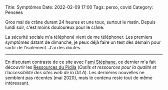 Title: Symptômes
Date: 2022-02-09 17:00
Tags: perso, covid
Category: Pensées

Gros mal de crâne durant 24 heures et une toux, surtout le matin. Depuis lundi soir, c'est moins douloureux pour le crâne.

La sécurité sociale m'a téléphoné vient de me téléphoner. Les premiers symptômes datant de dimanche, je peux déjà faire un test dès demain pour sortir de l'isolement. J'ai des doutes.

---

En discutant contraste de ce site avec l'[ami Stéphane](https://nota-bene.org/), ce dernier m'a fait découvrir les [Ressources du Pidila](https://pidila.gitlab.io/) (_Outils et ressources pour la qualité et l’accessibilité des sites web de la DILA_). Les dernières nouvelles ne semblent pas récentes (mai 2020), mais le contenu reste tout de même intéressant.
